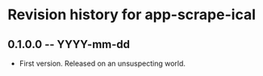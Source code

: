# Revision history for app-scrape-ical

## 0.1.0.0  -- YYYY-mm-dd

* First version. Released on an unsuspecting world.
